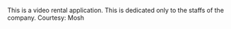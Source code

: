 This is a video rental application. This is dedicated only to the staffs of the company. Courtesy: Mosh
